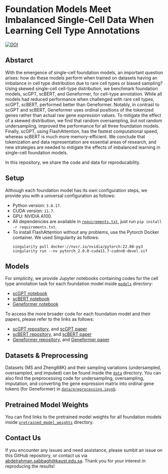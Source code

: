 # Foundation Models Meet Imbalanced Single-Cell Data When Learning Cell Type Annotations
[![DOI](https://zenodo.org/badge/doi/10.1101/2023.10.24.563625.svg)](https://doi.org/10.1101/2023.10.24.563625)
## Abstarct 
With the emergence of single-cell foundation models, an important question arises: how do these models perform when trained on datasets having an imbalance in cell type distribution due to rare cell types or biased sampling? Using skewed single-cell cell-type distribution, we benchmark foundation models, scGPT, scBERT, and Geneformer, for cell-type annotation. While all models had reduced performance when challenged with rare cell types, scGPT, scBERT, performed better than Geneformer. Notably, in contrast to scGPT and scBERT, Geneformer uses ordinal positions of the tokenized genes rather than actual raw gene expression values. To mitigate the effect of a skewed distribution, we find that random oversampling, but not random undersampling, improved the performance for all three foundation models. Finally, scGPT, using FlashAttention, has the fastest computational speed, whereas scBERT is much more memory-efficient. We conclude that tokenization and data representation are essential areas of research, and new strategies are needed to mitigate the effects of imbalanced learning in single-cell foundation models.

In this repository, we share the code and data for reproducability.

## Setup
Although each foundation model has its own configuration steps, we provide you with a universal configuration as follows:
* Python version: `3.8.17`.
* CUDA version: `11.7`.
* GPU: NVIDIA A100.
* All dependencies are available in [`requirements.txt`](requirements.txt), just run `pip install -r requirements.txt`.
* To install FlashAttention without any problems, use the Pytorch Docker container. We used Singularity as follows:
  ```
  singularity pull docker://nvcr.io/nvidia/pytorch:22.08-py3
  singularity run --nv pytorch_2.0.0-cuda11.7-cudnn8-devel.sif
  ```

## Models
For simplicity, we provide Jupyter notebooks containing codes for the cell type annotation task for each foundation model inside [`models`](models) directory:
* [scGPT notebook](models/scGPT.ipynb)
* [scBERT notebook](models/scBERT.ipynb)
* [Geneformer notebook](models/Geneformer.ipynb)

To access the more broader code for each foundation model and their papers, please refer to the links as follows:
* [scGPT repository](https://github.com/bowang-lab/scGPT), and [scGPT paper](https://www.biorxiv.org/content/10.1101/2023.04.30.538439v2)
* [scBERT repository](https://github.com/TencentAILabHealthcare/scBERT), and [scBERT paper](https://www.nature.com/articles/s42256-022-00534-z)
* [Geneformer repository](https://huggingface.co/ctheodoris/Geneformer), and [Geneformer paper](https://www.nature.com/articles/s41586-023-06139-9)

## Datasets & Preprocessing
Datasets (MS and Zheng68K) and their sampling variations (undersampled, oversampled, and imputed) can be found inside the [`data`](data) directory. You can also find the preprocessing code for undersampling, oversampling, imputation, and converting the gene expression matrix into ordinal gene tokens (for Geneformer) in [`data/preprocessing.ipynb`](data/preprocessing.ipynb).

## Pretrained Model Weights
You can find links to the pretrained model weights for all foundation models inside [`pretrained_model_weights`](pretrained_model_weights) directory.

## Contact Us
If you encounter any issues and need assistance, please sumbit an issue on this GitHub repository, or contact us via [abdelrahman.sabbagh@kaust.edu.sa](mailto:abdelrahman.sabbagh@kaust.edu.sa). Thank you for your interest in reproducing the results!
